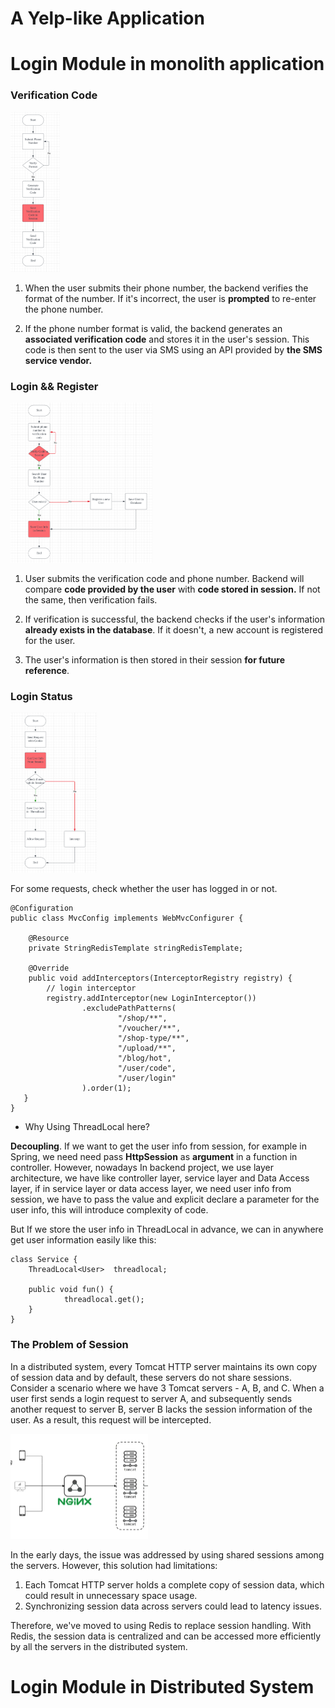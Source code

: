 # A Yelp-like Application





# Login Module in monolith application 

### Verification Code

<img src="images/image-20230713191727650.png" alt="image-20230713191727650" style="zoom:25%;" />

1. When the user submits their phone number, the backend verifies the format of the number. If it's incorrect, the user is **prompted** to re-enter the phone number.

2. If the phone number format is valid, the backend generates an **associated verification code** and stores it in the user's session. This code is then sent to the user via SMS using an API provided by **the SMS service vendor.**



### Login && Register 



<img src="images/image-20230713192348519.png" alt="image-20230713192348519" style="zoom:25%;" />

1. User submits the verification code and phone number.  Backend will compare  **code provided by the user**  with **code stored in session.** If not the same, then verification fails. 

2. If verification is successful, the backend checks if the user's information **already exists in the database**. If it doesn't, a new account is registered for the user.
3. The user's information is then stored in their session **for future reference**.





### Login Status 

<img src="images/image-20230713202600997.png" alt="image-20230713202600997" style="zoom:25%;" />

For some requests, check whether the user has logged in or not. 

```
@Configuration
public class MvcConfig implements WebMvcConfigurer {

    @Resource
    private StringRedisTemplate stringRedisTemplate;

    @Override
    public void addInterceptors(InterceptorRegistry registry) {
        // login interceptor
        registry.addInterceptor(new LoginInterceptor())
                .excludePathPatterns(
                        "/shop/**",
                        "/voucher/**",
                        "/shop-type/**",
                        "/upload/**",
                        "/blog/hot",
                        "/user/code",
                        "/user/login"
                ).order(1);
   }             
}

```





* Why Using ThreadLocal here? 

**Decoupling**.  If we want to get the user info from session, for example in Spring, we need need pass **HttpSession** as **argument** in a function in controller.  However, nowadays In backend project, we use layer architecture,  we have like controller layer, service layer and Data Access layer,  if in service layer or data access layer, we need user info from session, we have to pass the value and explicit declare a parameter for the user info,  this will introduce complexity of code.   

But If we store the user info in  ThreadLocal in advance, we can in anywhere get user information easily like this:

```
class Service {
	ThreadLocal<User>  threadlocal;
	
	public void fun() {
			threadlocal.get();
	}
}
```







### The Problem of Session 

In a distributed system, every Tomcat HTTP server maintains its own copy of session data and by default, these servers do not share sessions. Consider a scenario where we have 3 Tomcat servers - A, B, and C. When a user first sends a login request to server A, and subsequently sends another request to server B, server B lacks the session information of the user. As a result, this request will be intercepted.

<img src="images/image-20230713205059374.png" alt="image-20230713205059374" style="zoom:25%;" />

In the early days, the issue was addressed by using shared sessions among the servers. However, this solution had limitations:

1. Each Tomcat HTTP server holds a complete copy of session data, which could result in unnecessary space usage.
2. Synchronizing session data across servers could lead to latency issues.



Therefore, we've moved to using Redis to replace session handling. With Redis, the session data is centralized and can be accessed more efficiently by all the servers in the distributed system.



# Login Module  in Distributed System 

